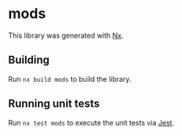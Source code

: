 # mods

This library was generated with [Nx](https://nx.dev).

## Building

Run `nx build mods` to build the library.

## Running unit tests

Run `nx test mods` to execute the unit tests via [Jest](https://jestjs.io).
